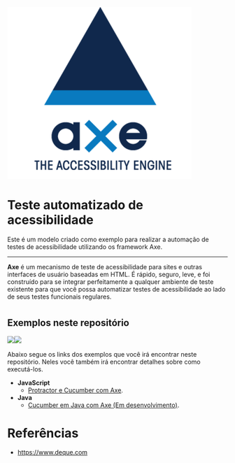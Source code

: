 ![Axe Logo](imgs/AxeLogo.png)

# Teste automatizado de acessibilidade

Este é um modelo criado como exemplo para realizar a automação de testes de acessibilidade utilizando os framework Axe.

___

**Axe** é um mecanismo de teste de acessibilidade para sites e outras interfaces de usuário baseadas em HTML. É rápido, seguro, leve, e foi construído para se integrar perfeitamente a qualquer ambiente de teste existente para que você possa automatizar testes de acessibilidade ao lado de seus testes funcionais regulares.

#
## Exemplos neste repositório
<img src="https://img.shields.io/badge/java-%23ED8B00.svg?&style=for-the-badge&logo=java&logoColor=white"/>[<img src="https://img.shields.io/badge/javascript%20-%23323330.svg?&style=for-the-badge&logo=javascript&logoColor=%23F7DF1E"/>](Protractor_AxeWebdriver)

Abaixo segue os links dos exemplos que você irá encontrar neste repositório.
Neles você também irá encontrar detalhes sobre como executá-los.

- **JavaScript**
   * [Protractor e Cucumber com Axe](Protractor_AxeWebdriver).
- **Java** 
   * [Cucumber em Java com Axe (Em desenvolvimento)]().



# Referências
- https://www.deque.com